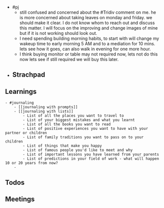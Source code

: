 - #pj
	- still confused and concerned about the #Tridiv comment on me. he is more concerned about taking leaves on monday and friday. we should make it clear. I do not know whom to reach out and discuss this matter. I will focus on the improving and change images of mine but if it is not working should look out.
	- I need spending building morning habits, to start with will change my wakeup time to early morning 5 AM and to a mediation for 10 mins. lets see how it goes, can also walk in evening for one more hour.
	- I think buying monitor or table may not required now, lets not do this now lets see if still required we will buy this later.
- ## Strachpad
## Learnings
	- #journaling
		- [[journaling with prompts]]
		- [[journaling with lists]]
			- List of all the places you want to travel to
			- List of your biggest mistakes and what you learnt
			- List of all the books you want to read
			- List of positive experiences you want to have with your partner or children
			- List of family traditions you want to pass on to your children
			- List of things that make you happy
			- List of famous people you'd like to meet and why
			- List of important lessons you have learned from your parents
			- List of predictions in your field of work - what will happen 10 or 20 years from now?
		-
## Todos
## Meetings